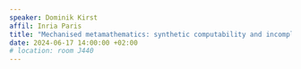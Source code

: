 ```yaml
---
speaker: Dominik Kirst
affil: Inria Paris
title: "Mechanised metamathematics: synthetic computability and incompleteness in Coq"
date: 2024-06-17 14:00:00 +02:00
# location: room J440
---
```


